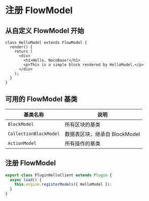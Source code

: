 # 注册 FlowModel

## 从自定义 FlowModel 开始

```tsx | pure
class HelloModel extends FlowModel {
  render() {
    return (
      <div>
        <h1>Hello, NocoBase!</h1>
        <p>This is a simple block rendered by HelloModel.</p>
      </div>
    );
  }
}
```

## 可用的 FlowModel 基类

| 基类名称                    | 说明                       |
| ----------------------- | ------------------------ |
| `BlockModel`            | 所有区块的基类                  |
| `CollectionBlockModel`  | 数据表区块，继承自 BlockModel     |
| `ActionModel`           | 所有操作的基类                  |

## 注册 FlowModel

```ts
export class PluginHelloClient extends Plugin {
  async load() {
    this.engine.registerModels({ HelloModel });
  }
}
```
